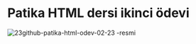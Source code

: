 # Patika HTML dersi ikinci ödevi
![23github-patika-html-odev-02-23
-resmi](./img/patika-html-odev-02-resmi-23.png)
